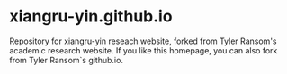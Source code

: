 # xiangru-yin.github.io
Repository for xiangru-yin reseach website, forked from Tyler Ransom's academic research website. If you like this homepage, you can also fork from Tyler Ransom`s github.io.
